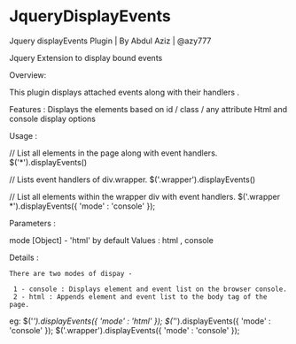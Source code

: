 JqueryDisplayEvents
===================

Jquery displayEvents Plugin | By Abdul Aziz | @azy777

Jquery Extension to display bound events

Overview:

This plugin displays attached events along with their handlers . 

Features :
Displays the elements based on id / class / any attribute
Html and console display options 

Usage :

// List all elements in the page along with event handlers.
$('*').displayEvents()

// Lists event handlers of div.wrapper.
$('.wrapper').displayEvents()

// List all elements within the wrapper div with event handlers.
$('.wrapper *').displayEvents({ 'mode' : 'console' });

Parameters :

mode [Object] - 'html' by default 
Values : html , console 

  Details :

	There are two modes of dispay - 

	 1 - console : Displays element and event list on the browser console.
	 2 - html : Appends element and event list to the body tag of the page.

eg: $('*').displayEvents({ 'mode' : 'html' });
    $('*').displayEvents({ 'mode' : 'console' });
    $('.wrapper').displayEvents({ 'mode' : 'console' });


